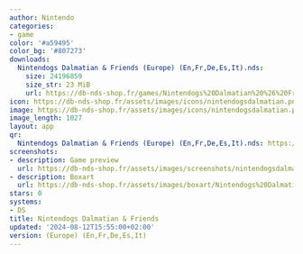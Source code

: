 ```yaml
---
author: Nintendo
categories:
- game
color: '#a59495'
color_bg: '#807273'
downloads:
  Nintendogs Dalmatian & Friends (Europe) (En,Fr,De,Es,It).nds:
    size: 24196859
    size_str: 23 MiB
    url: https://db-nds-shop.fr/games/Nintendogs%20Dalmatian%20%26%20Friends%20%28Europe%29%20%28En%2CFr%2CDe%2CEs%2CIt%29.zip
icon: https://db-nds-shop.fr/assets/images/icons/nintendogsdalmatian.png
image: https://db-nds-shop.fr/assets/images/icons/nintendogsdalmatian.png
image_length: 1027
layout: app
qr:
  Nintendogs Dalmatian & Friends (Europe) (En,Fr,De,Es,It).nds: https://db-nds-shop.fr/qr/nintendogs-dalmatian--friends-europe-enfrdeesit-nds.png
screenshots:
- description: Game preview
  url: https://db-nds-shop.fr/assets/images/screenshots/nintendogsdalmatian/nintendogsdalmatian.png
- description: Boxart
  url: https://db-nds-shop.fr/assets/images/boxart/Nintendogs%20Dalmatian%20%26%20Friends%20(Europe)%20(En%2CFr%2CDe%2CEs%2CIt).nds.png
stars: 0
systems:
- DS
title: Nintendogs Dalmatian & Friends
updated: '2024-08-12T15:55:00+02:00'
version: (Europe) (En,Fr,De,Es,It)
---
```

